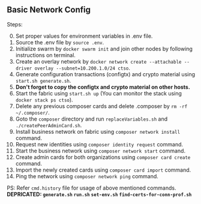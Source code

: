 ## Basic Network Config

Steps:

0.	Set proper values for environment variables in .env file.
1.	Source the .env file by ``source .env``.
2.	Initialize swarm by ``docker swarm init`` and join other nodes by following instructions on terminal.
3.	Create an overlay network by ``docker network create --attachable --driver overlay --subnet=10.200.1.0/24 ctso``.
4.	Generate configuration transactions (configtx) and crypto material using ``start.sh generate.sh``.
5.	<b>Don't forget to copy the configtx and crypto material on other hosts.</b>
6.	Start the fabric using ``start.sh up`` (You can monitor the stack using ``docker stack ps ctso``).
7.	Delete any previous composer cards and delete .composer by ``rm -rf ~/.composer/``.
8.	Goto the ``composer`` directory and run ``replaceVariables.sh`` and ``./createPeerAdminCard.sh``.
9.	Install business network on fabric using ``composer network install`` command.
10.	Request new identities using ``composer identity request`` command.
11.	Start the business network using ``composer network start`` command.
12. Create admin cards for both organizations using ``composer card create`` command.
13.	Import the newly created cards using ``composer card import`` command.
14.	Ping the network using ``composer network ping`` command.

PS:	Refer ``cmd.history`` file for usage of above mentioned commands.
	<b>DEPRICATED:
		``generate.sh``
		``run.sh``
		``set-env.sh``
		``find-certs-for-conn-prof.sh``</b>